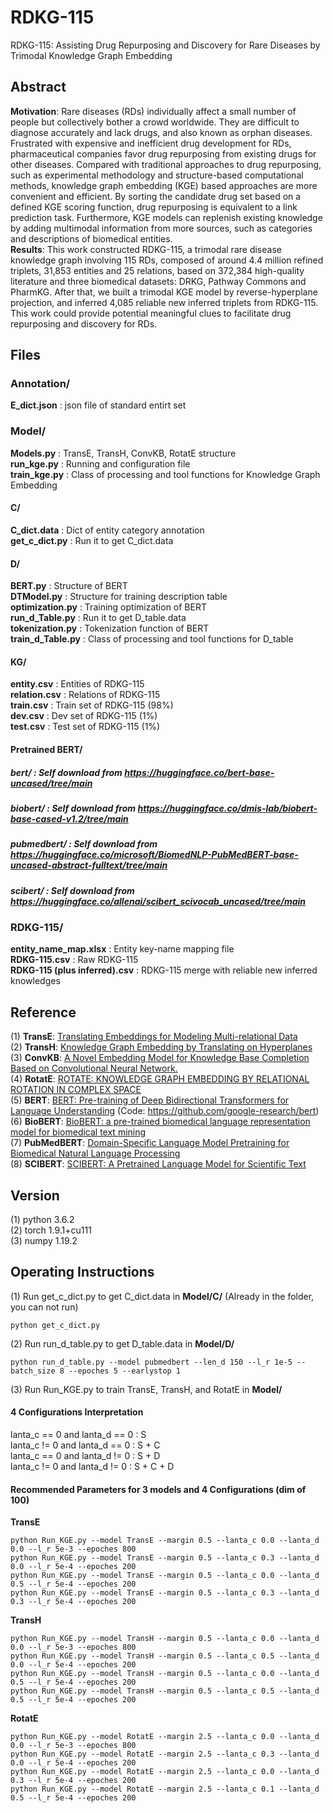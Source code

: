 # RDKG-115
RDKG-115: Assisting Drug Repurposing and Discovery for Rare Diseases by Trimodal Knowledge Graph Embedding   

## Abstract
**Motivation**: Rare diseases (RDs) individually affect a small number of people but collectively bother a crowd worldwide. They are difficult to diagnose accurately and lack drugs, and also known as orphan diseases. Frustrated with expensive and inefficient drug development for RDs, pharmaceutical companies favor drug repurposing from existing drugs for other diseases. Compared with traditional approaches to drug repurposing, such as experimental methodology and structure-based computational methods, knowledge graph embedding (KGE) based approaches are more convenient and efficient. By sorting the candidate drug set based on a defined KGE scoring function, drug repurposing is equivalent to a link prediction task. Furthermore, KGE models can replenish existing knowledge by adding multimodal information from more sources, such as categories and descriptions of biomedical entities.  
**Results**: This work constructed RDKG-115, a trimodal rare disease knowledge graph involving 115 RDs, composed of around 4.4 million refined triplets, 31,853 entities and 25 relations, based on 372,384 high-quality literature and three biomedical datasets: DRKG, Pathway Commons and PharmKG. After that, we built a trimodal KGE model by reverse-hyperplane projection, and inferred 4,085 reliable new inferred triplets from RDKG-115. This work could provide potential meaningful clues to facilitate drug repurposing and discovery for RDs.  


## Files
### Annotation/
**E_dict.json** : json file of standard entirt set  

### Model/  
**Models.py** : TransE, TransH, ConvKB, RotatE structure    
**run_kge.py** : Running and configuration file         
**train_kge.py** : Class of processing and tool functions for Knowledge Graph Embedding   
#### C/
**C_dict.data** : Dict of entity category annotation  
**get_c_dict.py** : Run it to get C_dict.data  
#### D/
**BERT.py** : Structure of BERT  
**DTModel.py** : Structure for training description table    
**optimization.py** : Training optimization of BERT     
**run_d_Table.py** : Run it to get D_table.data  
**tokenization.py** : Tokenization function of BERT   
**train_d_Table.py** : Class of processing and tool functions for D_table   
#### KG/
**entity.csv** : Entities of RDKG-115  
**relation.csv** : Relations of RDKG-115  
**train.csv** : Train set of RDKG-115 (98%)    
**dev.csv** : Dev set of RDKG-115 (1%)  
**test.csv** : Test set of RDKG-115 (1%)  
#### Pretrained BERT/ 
##### bert/ : Self download from https://huggingface.co/bert-base-uncased/tree/main  
##### biobert/ : Self download from https://huggingface.co/dmis-lab/biobert-base-cased-v1.2/tree/main  
##### pubmedbert/ : Self download from https://huggingface.co/microsoft/BiomedNLP-PubMedBERT-base-uncased-abstract-fulltext/tree/main  
##### scibert/ : Self download from https://huggingface.co/allenai/scibert_scivocab_uncased/tree/main  

### RDKG-115/
**entity_name_map.xlsx** : Entity key-name mapping file  
**RDKG-115.csv** : Raw RDKG-115   
**RDKG-115 (plus inferred).csv** : RDKG-115 merge with reliable new inferred knowledges  

## Reference
(1) **TransE**: [Translating Embeddings for Modeling Multi-relational Data](https://www.cs.sjtu.edu.cn/~li-fang/deeplearning-for-modeling-multi-relational-data.pdf)   
(2) **TransH**: [Knowledge Graph Embedding by Translating on Hyperplanes](http://citeseerx.ist.psu.edu/viewdoc/download?doi=10.1.1.486.2800&rep=rep1&type=pdf)  
(3) **ConvKB**: [A Novel Embedding Model for Knowledge Base Completion Based on Convolutional Neural Network.](https://arxiv.org/abs/1712.02121.pdf)  
(4) **RotatE**: [ROTATE: KNOWLEDGE GRAPH EMBEDDING BY RELATIONAL ROTATION IN COMPLEX SPACE](https://arxiv.org/pdf/1902.10197.pdf)   
(5) **BERT**: [BERT: Pre-training of Deep Bidirectional Transformers for Language Understanding](https://arxiv.org/pdf/1810.04805.pdf) (Code: https://github.com/google-research/bert)    
(6) **BioBERT**: [BioBERT: a pre-trained biomedical language representation model for biomedical text mining](https://arxiv.org/pdf/1901.08746.pdf)  
(7) **PubMedBERT**: [Domain-Specific Language Model Pretraining for Biomedical Natural Language Processing](https://arxiv.org/pdf/2007.15779.pdf)  
(8) **SCIBERT**: [SCIBERT: A Pretrained Language Model for Scientific Text](https://arxiv.org/abs/1903.10676.pdf)  

## Version
(1) python 3.6.2  
(2) torch 1.9.1+cu111  
(3) numpy 1.19.2

## Operating Instructions
(1) Run get_c_dict.py to get C_dict.data in **Model/C/** (Already in the folder, you can not run)    
```
python get_c_dict.py   
```

(2) Run run_d_table.py to get D_table.data in **Model/D/**     
```
python run_d_table.py --model pubmedbert --len_d 150 --l_r 1e-5 --batch_size 8 --epoches 5 --earlystop 1   
```

(3) Run Run_KGE.py to train TransE, TransH, and RotatE in **Model/**
#### 4 Configurations Interpretation   
lanta_c == 0 and lanta_d == 0 : S  
lanta_c != 0 and lanta_d == 0 : S + C  
lanta_c == 0 and lanta_d != 0 : S + D  
lanta_c != 0 and lanta_d != 0 : S + C + D  

#### Recommended Parameters for 3 models and 4 Configurations (dim of 100)   
**TransE**
```
python Run_KGE.py --model TransE --margin 0.5 --lanta_c 0.0 --lanta_d 0.0 --l_r 5e-3 --epoches 800
python Run_KGE.py --model TransE --margin 0.5 --lanta_c 0.3 --lanta_d 0.0 --l_r 5e-4 --epoches 200
python Run_KGE.py --model TransE --margin 0.5 --lanta_c 0.0 --lanta_d 0.5 --l_r 5e-4 --epoches 200
python Run_KGE.py --model TransE --margin 0.5 --lanta_c 0.3 --lanta_d 0.3 --l_r 5e-4 --epoches 200
```
**TransH**
```
python Run_KGE.py --model TransH --margin 0.5 --lanta_c 0.0 --lanta_d 0.0 --l_r 5e-3 --epoches 800
python Run_KGE.py --model TransH --margin 0.5 --lanta_c 0.5 --lanta_d 0.0 --l_r 5e-4 --epoches 200
python Run_KGE.py --model TransH --margin 0.5 --lanta_c 0.0 --lanta_d 0.5 --l_r 5e-4 --epoches 200
python Run_KGE.py --model TransH --margin 0.5 --lanta_c 0.5 --lanta_d 0.5 --l_r 5e-4 --epoches 200
```
**RotatE**
```
python Run_KGE.py --model RotatE --margin 2.5 --lanta_c 0.0 --lanta_d 0.0 --l_r 5e-3 --epoches 800
python Run_KGE.py --model RotatE --margin 2.5 --lanta_c 0.3 --lanta_d 0.0 --l_r 5e-4 --epoches 200
python Run_KGE.py --model RotatE --margin 2.5 --lanta_c 0.0 --lanta_d 0.3 --l_r 5e-4 --epoches 200
python Run_KGE.py --model RotatE --margin 2.5 --lanta_c 0.1 --lanta_d 0.5 --l_r 5e-4 --epoches 200
```
